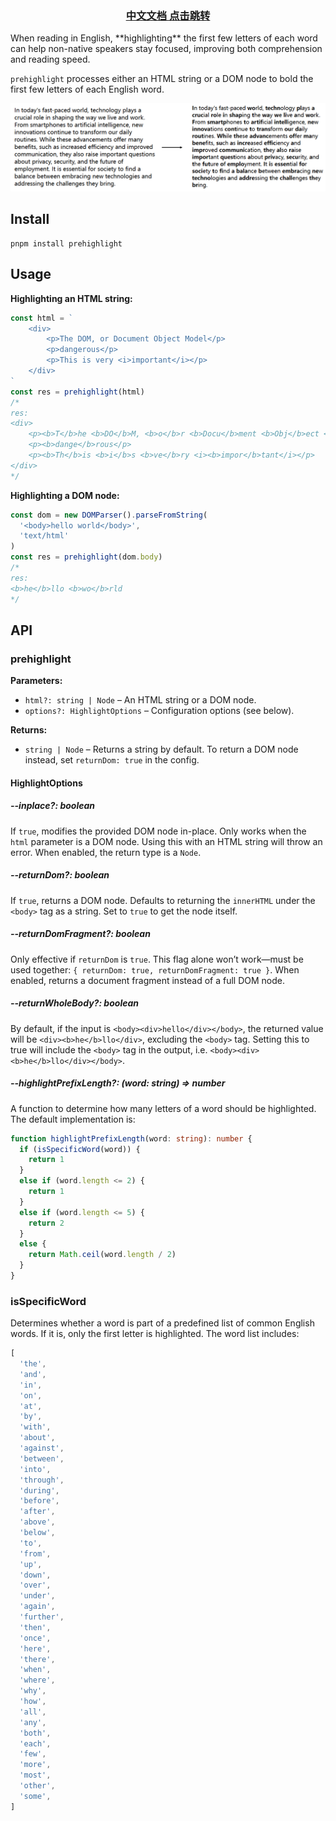 <h3 align="center"><a href="./README-zh.md">中文文档 点击跳转</a></h3>
When reading in English, **highlighting** the first few letters of each word can help non-native speakers stay focused, improving both comprehension and reading speed.

`prehighlight` processes either an HTML string or a DOM node to bold the first few letters of each English word.

![case](./images/case.png)

## Install

```shell
pnpm install prehighlight
```

## Usage

**Highlighting an HTML string:**

```typescript
const html = `
    <div>
        <p>The DOM, or Document Object Model</p>
        <p>dangerous</p>
        <p>This is very <i>important</i></p>
    </div>
`
const res = prehighlight(html)
/*
res:
<div>
    <p><b>T</b>he <b>DO</b>M, <b>o</b>r <b>Docu</b>ment <b>Obj</b>ect <b>Mo</b>del</p>
    <p><b>dange</b>rous</p>
    <p><b>Th</b>is <b>i</b>s <b>ve</b>ry <i><b>impor</b>tant</i></p>
</div>
*/
```

**Highlighting a DOM node:**

```typescript
const dom = new DOMParser().parseFromString(
  '<body>hello world</body>',
  'text/html'
)
const res = prehighlight(dom.body)
/*
res:
<b>he</b>llo <b>wo</b>rld
*/
```

## API

### prehighlight

**Parameters:**

- `html?: string | Node` – An HTML string or a DOM node.
- `options?: HighlightOptions` – Configuration options (see below).

**Returns:**

- `string | Node` – Returns a string by default. To return a DOM node instead, set `returnDom: true` in the config.

#### HighlightOptions

##### --inplace?: boolean

If `true`, modifies the provided DOM node in-place. Only works when the `html` parameter is a DOM node. Using this with an HTML string will throw an error. When enabled, the return type is a `Node`.

##### --returnDom?: boolean

If `true`, returns a DOM node. Defaults to returning the `innerHTML` under the `<body>` tag as a string. Set to `true` to get the node itself.

##### --returnDomFragment?: boolean

Only effective if `returnDom` is `true`. This flag alone won’t work—must be used together: `{ returnDom: true, returnDomFragment: true }`. When enabled, returns a document fragment instead of a full DOM node.

##### --returnWholeBody?: boolean

By default, if the input is `<body><div>hello</div></body>`, the returned value will be `<div><b>he</b>llo</div>`, excluding the `<body>` tag. Setting this to true will include the `<body>` tag in the output, i.e. `<body><div><b>he</b>llo</div></body>`.

##### --highlightPrefixLength?: (word: string) => number

A function to determine how many letters of a word should be highlighted. The default implementation is:

```typescript
function highlightPrefixLength(word: string): number {
  if (isSpecificWord(word)) {
    return 1
  }
  else if (word.length <= 2) {
    return 1
  }
  else if (word.length <= 5) {
    return 2
  }
  else {
    return Math.ceil(word.length / 2)
  }
}
```

### isSpecificWord

Determines whether a word is part of a predefined list of common English words. If it is, only the first letter is highlighted. The word list includes:

```typescript
[
  'the',
  'and',
  'in',
  'on',
  'at',
  'by',
  'with',
  'about',
  'against',
  'between',
  'into',
  'through',
  'during',
  'before',
  'after',
  'above',
  'below',
  'to',
  'from',
  'up',
  'down',
  'over',
  'under',
  'again',
  'further',
  'then',
  'once',
  'here',
  'there',
  'when',
  'where',
  'why',
  'how',
  'all',
  'any',
  'both',
  'each',
  'few',
  'more',
  'most',
  'other',
  'some',
]
```
